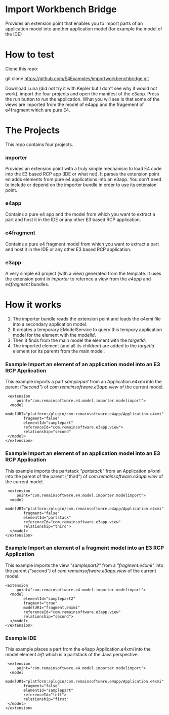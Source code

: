 Import Workbench Bridge
=======================

Provides an extension point that enables you to import parts of an application model into another application model (for example the model of the IDE)


How to test
===========
Clone this repo:

git clone https://github.com/E4Examples/importworkbenchbridge.git


Download Luna (did not try it with Kepler but I don't see why it would not work), import the four projects and open the manifest of the e3app. Press the run button to run the application. What you will see is that some of the views are imported from the model of e4app and the fragement of e4fragment which are pure E4.


The Projects
============
This repo contains four projects. 

### importer
Provides an extension point with a truly simple mechanism to load E4 code into the E3 based RCP app (IDE or what not). It parses the extension point en adds elements from pure e4 applications into an e3app. You don't need to include or depend on the importer bundle in order to use its extension point.

### e4app
Contains a pure e4 app and the model from which you want to extract a part and host it in the IDE or any other E3 based RCP application.

### e4fragment
Contains a pure e4 fragment model from which you want to extract a part and host it in the IDE or any other E3 based RCP application.

### e3app
A very simple e3 project (with a view) generated from the template. It uses the extension point in _importer_ to refernce a view from the _e4app_ and _e4fragment_ bundles.



How it works
============
1. The importer bundle reads the extension point and loads the e4xmi file into a secondary application model. 
2. It creates a temporary EModelService to query this tempory application model for the element with the _modelId_. 
3. Then it finds from the main model the element with the _targetId_.
4. The imported element (and all its children) are added to the _targetId_ element (or its parent) from the main model.

### Example Import an element of an application model into an E3 RCP Application
This example imports a part _samplepart_ from an Application.e4xmi into the parent (_"second"_) of _com.remainsoftware.e3app.view_ of the current model.

     <extension
         point="com.remainsoftware.e4.model.importer.modelimport">
      <model
            modelURI="platform:/plugin/com.remainsoftware.e4app/Application.e4xmi"
            fragment="false"
            elementId="samplepart"
            referenceId="com.remainsoftware.e3app.view">
            relationship="second"
     </model>
    </extension>
    
### Example Import an element of an application model into an E3 RCP Application
This example imports the partstack _"partstack"_ from an Application.e4xmi into the parent of the parent ("third") of _com.remainsoftware.e3app.view_ of the current model.

     <extension
         point="com.remainsoftware.e4.model.importer.modelimport">
      <model
            modelURI="platform:/plugin/com.remainsoftware.e4app/Application.e4xmi"
            fragment="false"
            elementId="partstack"
            referenceId="com.remainsoftware.e3app.view"
            relationship="third">
      </model>
    </extension>
    
    
### Example Import an element of a fragment model into an E3 RCP Application
This example imports the view _"samplepart2"_ from a _"fragment.e4xmi"_ into the parent _("second")_ of _com.remainsoftware.e3app.view_ of the current model.

     
    <extension
         point="com.remainsoftware.e4.model.importer.modelimport">
      <model
            elementId="samplepart2"
            fragment="true"
            modelURI="fragment.e4xmi"
            referenceId="com.remainsoftware.e3app.view"
            relationship="second">
      </model>
    </extension>

### Example IDE
This example places a part from the e4app Application.e4xmi into the model element _left_ which is a partstack of the Java perspective.

     <extension
         point="com.remainsoftware.e4.model.importer.modelimport">
      <model
            modelURI="platform:/plugin/com.remainsoftware.e4app/Application.e4xmi"
            fragment="false"
            elementId="samplepart"
            referenceId="left">
            relationship="first"
     </model>
    </extension>

